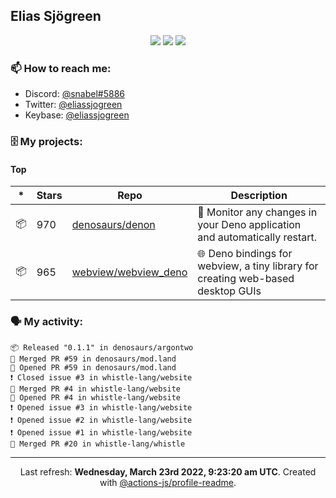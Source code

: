 ## Elias Sjögreen

<p align="center">
  <img src="https://img.shields.io/badge/🎂-dec. 2003-success" />
  <img src="https://img.shields.io/badge/🌎-Stockholm-informational" />
  <img src="https://img.shields.io/badge/👦-He/Him-informational" />
</p>

### 📫 How to reach me:

- Discord: [@snabel#5886](https://discord.com/users/267978757799673866)
- Twitter: [@eliassjogreen](https://twitter.com/eliassjogreen)
- Keybase: [@eliassjogreen](https://keybase.io/eliassjogreen)

### 🗄 My projects:

#### Top
|*|Stars|Repo|Description|
|---|---|---|---|
| 📦 | 970 | [denosaurs/denon](https://github.com/denosaurs/denon) | 👀 Monitor any changes in your Deno application and automatically restart. |
| 📦 | 965 | [webview/webview_deno](https://github.com/webview/webview_deno) | 🌐 Deno bindings for webview, a tiny library for creating web-based desktop GUIs |

### 🗣 My activity:

```
📦 Released "0.1.1" in denosaurs/argontwo
🎉 Merged PR #59 in denosaurs/mod.land
💪 Opened PR #59 in denosaurs/mod.land
❗️ Closed issue #3 in whistle-lang/website
🎉 Merged PR #4 in whistle-lang/website
💪 Opened PR #4 in whistle-lang/website
❗️ Opened issue #3 in whistle-lang/website
❗️ Opened issue #2 in whistle-lang/website
❗️ Opened issue #1 in whistle-lang/website
🎉 Merged PR #20 in whistle-lang/whistle
```

------------
<p align="center">Last refresh: <b>Wednesday, March 23rd 2022, 9:23:20 am UTC</b>. Created with <a href=https://github.com/marketplace/actions/profile-readme>@actions-js/profile-readme</a>.</p>
